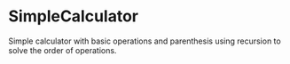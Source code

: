 # SimpleCalculator
Simple calculator with basic operations and parenthesis using recursion to solve the order of operations.
